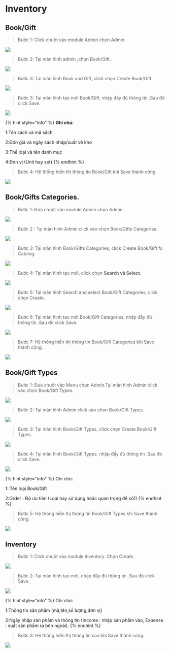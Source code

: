 # Inventory



## Book/Gift

> Bước 1: Click chuột vào module Admin chọn Admin.

![](../.gitbook/assets/book1.png)

> Bước 2: Tại màn hình admin ,chọn Book/Gift.

![](../.gitbook/assets/book2.png)

> Bước 3: Tại màn hình Book and Gift, click chọn Create Book/Gift.

![](../.gitbook/assets/book3.png)

> Bước 3: Tại màn hình tao mới Book/Gift, nhập đầy đủ thông tin .Sau đó click Save.

![](../.gitbook/assets/book4.png)

{% hint style="info" %}
**Ghi chú:**

1:Tên sách và mã sách

2:Đơn giá và ngày sách nhập/xuất về kho

3:Thể loại và tên danh mục

4:Đơn vị \(Unit hay set\)
{% endhint %}

> Bước 4: Hệ thống hiển thị thông tin Book/Gift khi Save thành công.

![](../.gitbook/assets/book5.png)

## Book/Gifts Categories.

> Bước 1: Đưa chuột vào module Admin chọn Admin.

![](../.gitbook/assets/book1.png)

> Bước 2 : Tại màn hình Admin click vào chọn Book/Gifts Categories.

![](../.gitbook/assets/gift2.png)

> Bước 3: Tại màn hình Book/Gifts Categories, click Create Book/Gift fo Catalog.

![](../.gitbook/assets/gift3.png)

> Bước 4: Tại màn hình tạo mới, click chọn **Search và Select.**

![](../.gitbook/assets/gift4.png)

> Bước 5: Tại màn hình Search and select Book/Gift Categories, click chọn Create.

![](../.gitbook/assets/gift7.png)

> Bước 6: Tại màn hình tao mới Book/Gift Categories, nhập đầy đủ thông tin .Sau đó click Save.

![](../.gitbook/assets/gift5.PNG)

> Bước 7: Hệ thống hiển thị thông tin Book/Gift Categories khi Save thành công.

![](../.gitbook/assets/gift6.PNG)

## Book/Gift Types

> Bước 1: Đưa chuột vào Menu chọn Admin.Tại màn hình Admin click vào chọn Book/Gift Types.

![](../.gitbook/assets/book1%20%281%29.png)

> Bước 2: Tại màn hình Admin click vào chọn Book/Gift Types.

![](../.gitbook/assets/type3.png)

> Bước 3: Tại màn hình Book/Gift Types, click chọn Create Book/Gift Types.

![](../.gitbook/assets/type4.png)

> Bước 4: Tại màn hình Book/Gift Types, nhập đầy đủ thông tin .Sau đó click Save.

![](../.gitbook/assets/type5.png)

{% hint style="info" %}
Ghi chú:

1::Tên loại Book/Gift 

2:Order : Độ ưu tiên \(Loại hay sử dụng hoặc quan trọng để số1\)
{% endhint %}

> Bước 5: Hệ thống hiển thị thông tin Book/Gift Types khi Save thành công.

![](../.gitbook/assets/type1.png)

## Inventory

> Bước 1: Click chuột vào module Inventory. Chọn Create.

![](../.gitbook/assets/inven1.png)

> Bước 2: Tại màn hình tao mới, nhập đầy đủ thông tin .Sau đó click Save.

![](../.gitbook/assets/inven2.png)

{% hint style="info" %}
Ghi chú:

1:Thông tin sản phẩm \(mã,tên,số lượng,đơn vị\)

2:Ngày nhập sản phẩm và thông tin \(Income : nhập sản phẩm vào, Expense : xuất sản phẩm ra bên ngoài\).
{% endhint %}

> Bước 3: Hệ thống hiển thị thông tin sau khi Save thành công.

![](../.gitbook/assets/image%20%2813%29.png)

